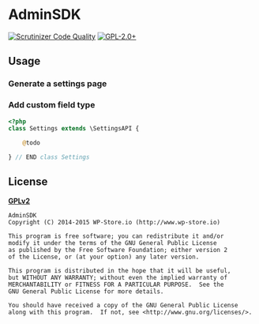 # AdminSDK
[![Scrutinizer Code Quality](https://scrutinizer-ci.com/g/WPStore/AdminSDK/badges/quality-score.png?b=master)](https://scrutinizer-ci.com/g/WPStore/AdminSDK/?branch=master)
[![GPL-2.0+](http://img.shields.io/badge/license-GPL--2.0%2B-green.svg)](http://www.gnu.org/licenses/gpl-2.0.html)

## Usage

### Generate a settings page

### Add custom field type

```php
<?php
class Settings extends \SettingsAPI {

	@todo

} // END class Settings

```

## License
__[GPLv2](http://www.gnu.org/licenses/gpl-2.0.html)__

    AdminSDK
    Copyright (C) 2014-2015 WP-Store.io (http://www.wp-store.io)

    This program is free software; you can redistribute it and/or
	modify it under the terms of the GNU General Public License
	as published by the Free Software Foundation; either version 2
	of the License, or (at your option) any later version.

	This program is distributed in the hope that it will be useful,
	but WITHOUT ANY WARRANTY; without even the implied warranty of
	MERCHANTABILITY or FITNESS FOR A PARTICULAR PURPOSE.  See the
	GNU General Public License for more details.

	You should have received a copy of the GNU General Public License
	along with this program.  If not, see <http://www.gnu.org/licenses/>.
